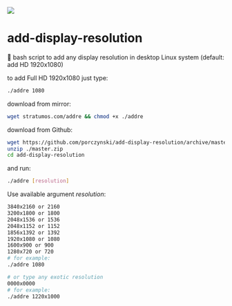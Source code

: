 ![](https://github.com/porczynski/add-display-resolution/workflows/ver.0.0.6/badge.svg)

# add-display-resolution
🔮 bash script to add any display resolution in desktop Linux system (default: add HD 1920x1080)

to add Full HD 1920x1080 just type:

``` bash
./addre 1080
```
download from mirror:
``` bash
wget stratumos.com/addre && chmod +x ./addre
```

download from Github:
``` bash
wget https://github.com/porczynski/add-display-resolution/archive/master.zip
unzip ./master.zip
cd add-display-resolution
```
and run:
``` bash
./addre [resolution]
```

Use available argument _resolution_:
``` bash
3840x2160 or 2160
3200x1800 or 1800
2048x1536 or 1536
2048x1152 or 1152
1856x1392 or 1392
1920x1080 or 1080
1600x900 or 900
1280x720 or 720
# for example:
./addre 1080

# or type any exotic resolution
0000x0000
# for example:
./addre 1220x1000
```

